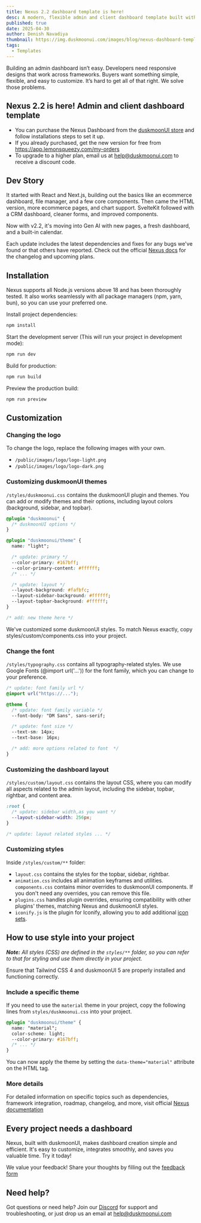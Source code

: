 ```yaml
---
title: Nexus 2.2 dashboard template is here!
desc: A modern, flexible admin and client dashboard template built with duskmoonUI. Clean, responsive, and easy to customize and integrate.
published: true
date: 2025-04-30
author: Denish Navadiya
thumbnail: https://img.duskmoonui.com/images/blog/nexus-dashboard-template-thumbnail.webp
tags:
  - Templates
---
```


<script>
  import Translate from "$components/Translate.svelte"
</script>

Building an admin dashboard isn’t easy. Developers need responsive designs that work across frameworks. Buyers want something simple, flexible, and easy to customize. It’s hard to get all of that right. We solve those problems.

## Nexus 2.2 is here! Admin and client dashboard template

- You can purchase the Nexus Dashboard from the [duskmoonUI store](https://duskmoonui.com/store/244268/) and follow installations steps to set it up.
- If you already purchased, get the new version for free from https://app.lemonsqueezy.com/my-orders
- To upgrade to a higher plan, email us at help@duskmoonui.com to receive a discount code.

## Dev Story

It started with React and Next.js, building out the basics like an ecommerce dashboard, file manager, and a few core components. Then came the HTML version, more ecommerce pages, and chart support.
SvelteKit followed with a CRM dashboard, cleaner forms, and improved components.

Now with v2.2, it's moving into Gen AI with new pages, a fresh dashboard, and a built-in calendar.

Each update includes the latest dependencies and fixes for any bugs we've found or that others have reported. Check out the official [Nexus docs](https://nexus.duskmoonui.com/docs/) for the changelog and upcoming plans.

## Installation

Nexus supports all Node.js versions above 18 and has been thoroughly tested. It also works seamlessly with all package managers (npm, yarn, bun), so you can use your preferred one.

Install project dependencies:

```bash
npm install
```

Start the development server (This will run your project in development mode):

```bash
npm run dev
```

Build for production:

```bash
npm run build
```

Preview the production build:

```bash
npm run preview
```

## Customization

### Changing the logo

To change the logo, replace the following images with your own.

- `/public/images/logo/logo-light.png`
- `/public/images/logo/logo-dark.png`

### Customizing duskmoonUI themes

`/styles/duskmoonui.css` contains the duskmoonUI plugin and themes. You can add or modify themes and their options, including layout colors (background, sidebar, and topbar).

```css
@plugin "duskmoonui" {
  /* duskmoonUI options */
}

@plugin "duskmoonui/theme" {
  name: "light";

  /* update: primary */
  --color-primary: #167bff;
  --color-primary-content: #ffffff;
  /* ... */

  /* update: layout */
  --layout-background: #fafbfc;
  --layout-sidebar-background: #ffffff;
  --layout-topbar-background: #ffffff;
}

/* add: new theme here */
```

We've customized some duskmoonUI styles. To match Nexus exactly, copy styles/custom/components.css into your project.

### Change the font

`/styles/typography.css` contains all typography-related styles. We use Google Fonts (@import url('...')) for the font family, which you can change to your preference.

```css
/* update: font family url */
@import url("https://...");

@theme {
  /* update: font family variable */
  --font-body: "DM Sans", sans-serif;

  /* update: font size */
  --text-sm: 14px;
  --text-base: 16px;

  /* add: more options related to font  */
}
```

### Customizing the dashboard layout

`/styles/custom/layout.css` contains the layout CSS, where you can modify all aspects related to the admin layout, including the sidebar, topbar, rightbar, and content area.

```css
:root {
  /* update: sidebar width,as you want */
  --layout-sidebar-width: 256px;
}

/* update: layout related styles ... */
```

### Customizing styles

Inside `/styles/custom/**` folder:

- `layout.css` contains the styles for the topbar, sidebar, rightbar.
- `animation.css` includes all animation keyframes and utilities.
  `components.css` contains minor overrides to duskmoonUI components. If you don't need any overrides, you can remove this file.
- `plugins.css` handles plugin overrides, ensuring compatibility with other plugins' themes, matching Nexus and duskmoonUI styles.
- `iconify.js` is the plugin for Iconify, allowing you to add additional [icon sets](https://icon-sets.iconify.design/).

## How to use style into your project

_**Note:** All styles (CSS) are defined in the `styles/**` folder, so you can refer to that for styling and use them directly in your project._

Ensure that Tailwind CSS 4 and duskmoonUI 5 are properly installed and functioning correctly.

### Include a specific theme

If you need to use the `material` theme in your project, copy the following lines from `styles/duskmoonui.css` into your project.

```css
@plugin "duskmoonui/theme" {
  name: "material";
  color-scheme: light;
  --color-primary: #167bff;
  /* ... */
}
```

You can now apply the theme by setting the `data-theme="material"` attribute on the HTML tag.

### More details

For detailed information on specific topics such as dependencies, framework integration, roadmap, changelog, and more, visit official [Nexus documentation](https://nexus.duskmoonui.com/docs/)

## Every project needs a dashboard

Nexus, built with duskmoonUI, makes dashboard creation simple and efficient. It's easy to customize, integrates smoothly, and saves you valuable time. Try it today!

We value your feedback! Share your thoughts by filling out the [feedback form](https://forms.gle/byxiWEUw6SM84AXA9)

## Need help?

Got questions or need help? Join our [Discord](https://duskmoonui.com/discord/) for support and troubleshooting, or just drop us an email at help@duskmoonui.com
